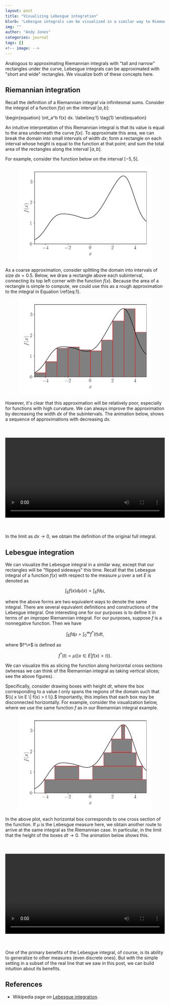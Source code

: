 ```yaml
---
layout: post
title: "Visualizing Lebesgue integration"
blurb: "Lebesgue integrals can be visualized in a similar way to Riemannian sums."
img: ""
author: "Andy Jones"
categories: journal
tags: []
<!-- image: -->
---
```


$$\DeclareMathOperator*{\argmin}{arg\,min}$$
$$\DeclareMathOperator*{\argmax}{arg\,max}$$

<style>
.column {
  float: left;
  width: 30%;
  padding: 5px;
}

/* Clear floats after image containers */
.row::after {
  content: "";
  clear: both;
  display: table;
}
</style>

Analogous to approximating Riemannian integrals with "tall and narrow" rectangles under the curve, Lebesgue integrals can be approximated with "short and wide" rectangles. We visualize both of these concepts here.

## Riemannian integration

Recall the definition of a Riemannian integral via infinitesmal sums. Consider the integral of a function $f(x)$ on the interval $[a, b]$:

\begin{equation}
\int_a^b f(x) dx. \label{eq:1} \tag{1}
\end{equation}

An intuitive interpretation of this Riemannian integral is that its value is equal to the area underneath the curve $f(x).$ To approximate this area, we can break the domain into small intervals of width $dx$; form a rectangle on each interval whose height is equal to the function at that point; and sum the total area of the rectangles along the interval $[a, b].$

For example, consider the function below on the interval $[-5, 5].$

<center>
<figure>
  <img src="/assets/lebesgue_integral_function.png">
  <figcaption><i></i></figcaption>
</figure>
</center>

As a coarse approximation, consider splitting the domain into intervals of size $dx=0.5.$ Below, we draw a rectangle above each subinterval, connecting its top left corner with the function $f(x).$ Because the area of a rectangle is simple to compute, we could use this as a rough approximation to the integral in Equation \ref{eq:1}.

<center>
<figure>
  <img src="/assets/riemannian_sum_fixed_dt.png">
  <figcaption><i></i></figcaption>
</figure>
</center>

However, it's clear that this approximation will be relatively poor, especially for functions with high curvature. We can always improve the approximation by decreasing the width $dx$ of the subintervals. The animation below, shows a sequence of approximations with decreasing $dx.$

<center>
<video style="width:100%; text-align:center; display:block; margin-top:50px;" autoplay loop>
<source src="/assets/riemannian_sum_animation.mp4" type="video/mp4">
</video>
<figcaption style="margin-bottom:50px;"><i></i></figcaption>
</center>

In the limit as $dx \to 0,$ we obtain the definition of the original full integral.

## Lebesgue integration

We can visualize the Lebesgue integral in a similar way, except that our rectangles will be "flipped sideways" this time. Recall that the Lebesgue integral of a function $f(x)$ with respect to the measure $\mu$ over a set $E$ is denoted as

$$\int_E f(x) d \mu(x) = \int_E f d \mu,$$

where the above forms are two equivalent ways to denote the same integral. There are several equivalent definitions and constructions of the Lebesgue integral. One interesting one for our purposes is to define it in terms of an improper Riemannian integral. For our purposes, suppose $f$ is a nonnegative function. Then we have

$$\int_E f d \mu = \int_0^\infty f^*(t) dt,$$

where $f^\*$ is defined as

$$f^*(t) = \mu\left(\{ x \in E | f(x) > t \}\right).$$

We can visualize this as slicing the function along horizontal cross sections (whereas we can think of the Riemannian integral as taking vertical slices; see the above figures).

Specifically, consider drawing boxes with height $dt,$ where the box corresponding to a value $t$ only spans the regions of the domain such that $\\{ x \in E \| f(x) > t \\}.$ Importantly, this implies that each box may be disconnected horizontally. For example, consider the visualization below, where we use the same function $f$ as in our Riemannian integral example.

<center>
<figure>
  <img src="/assets/lebesgue_sum_fixed_dt.png">
  <figcaption><i></i></figcaption>
</figure>
</center>

In the above plot, each horizontal box corresponds to one cross section of the function. If $\mu$ is the Lebesgue measure here, we obtain another route to arrive at the same integral as the Riemannian case. In particular, in the limit that the height of the boxes $dt \to 0.$ The animation below shows this.

<center>
<video style="width:100%; text-align:center; display:block; margin-top:50px;" autoplay loop>
<source src="/assets/lebesgue_sum_animation.mp4" type="video/mp4">
</video>
<figcaption style="margin-bottom:50px;"><i></i></figcaption>
</center>

One of the primary benefits of the Lebesgue integral, of course, is its ability to generalize to other measures (even discrete ones). But with the simple setting in a subset of the real line that we saw in this post, we can build intuition about its benefits.


## References

- Wikipedia page on [Lebesgue integration](https://www.wikiwand.com/en/Lebesgue_integration#/Via_improper_Riemann_integral).


